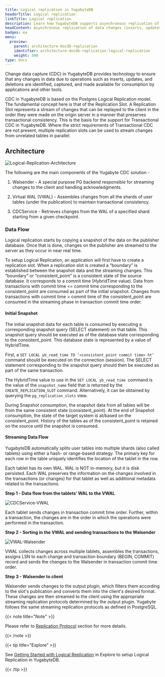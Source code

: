 ```yaml
---
title: Logical replication in YugabyteDB
headerTitle: Logical replication
linkTitle: Logical replication
description: Learn how YugabyteDB supports asynchronous replication of data changes (inserts, updates, and deletes) to external databases or applications.
headContent: Asynchronous replication of data changes (inserts, updates, and deletes) to external databases or applications
badges: ea
menu:
  preview:
    parent: architecture-docdb-replication
    identifier: architecture-docdb-replication-logical-replication
    weight: 500
type: docs
---
```


Change data capture (CDC) in YugabyteDB provides technology to ensure that any changes in data due to operations such as inserts, updates, and deletions are identified, captured, and made available for consumption by applications and other tools.

CDC in YugabyteDB is based on the Postgres Logical Replication model. The fundamental concept here is that of the Replication Slot. A Replication Slot represents a stream of changes that can be replayed to the client in the order they were made on the origin server in a manner that preserves transactional consistency. This is the basis for the support for Transactional CDC in YugabyteDB. Where the strict requirements of Transactional CDC are not present, multiple replication slots can be used to stream changes from unrelated tables in parallel.

## Architecture

![Logical-Replication-Architecture](/images/architecture/logical_replication_architecture.png)

The following are the main components of the Yugabyte CDC solution -

1. Walsender - A special purpose PG backend responsible for streaming changes to the client and handling acknowledgments.

2. Virtual WAL (VWAL) - Assembles changes from all the shards of user tables (under the publication) to maintain transactional consistency.

3. CDCService - Retrieves changes from the WAL of a specified shard starting from a given checkpoint.

### Data Flow

Logical replication starts by copying a snapshot of the data on the publisher database. Once that is done, changes on the publisher are streamed to the server as they occur in near real time.

To setup Logical Replication, an application will first have to create a replication slot. When a replication slot is created a “boundary” is established between the snapshot data and the streaming changes. This “boundary” or “consistent_point” is a consistent state of the source database. It corresponds to a commit time (HybridTime value).  Data from transactions with commit time <= commit time corresponding to the consistent_point are consumed as part of the initial snapshot. Changes from transactions with commit time > commit time of the consistent_point are consumed in the streaming phase in transaction commit time order.

#### Initial Snapshot

The initial snapshot data for each table is consumed by executing a corresponding snapshot query (SELECT statement) on that table. This snapshot query should be executed as of the database state corresponding to the consistent_point. This database state is represented by a value of HybridTime. 

First, a `SET LOCAL yb_read_time TO ‘<consistent_point commit time> ht’` command should be executed on the connection (session). The SELECT statement corresponding to the snapshot query should then be executed as part of the same transaction.

The HybridTime value to use in the `SET LOCAL yb_read_time `command is the value of the `snapshot_name` field that is returned by the `CREATE_REPLICATION_SLOT` command. Alternatively, it can be obtained by querying the `pg_replication_slots` view.

During Snapshot consumption, the snapshot data from all tables will be from the same consistent state (consistent_point). At the end of Snapshot consumption, the state of the target system is at/based on the consistent_point. History of the tables as of the consistent_point is retained on the source until the snapshot is consumed.

#### Streaming Data Flow

YugabyteDB automatically splits user tables into multiple shards (also called tablets) using either a hash- or range-based strategy. The primary key for each row in the table uniquely identifies the location of the tablet in the row.

Each tablet has its own WAL. WAL is NOT in-memory, but it is disk persisted. Each WAL preserves the information on the changes involved in the transactions (or changes) for that tablet as well as additional metadata related to the transactions.

**Step 1 - Data flow from the tablets’ WAL to the VWAL**

![CDCService-VWAL](/images/architecture/cdc_service_vwal_interaction.png)

Each tablet sends changes in transaction commit time order. Further, within a transaction, the changes are in the order in which the operations were performed in the transaction.

**Step 2 - Sorting in the VWAL and sending transactions to the Walsender**

![VWAL-Walsender](/images/architecture/vwal_walsender_interaction.png)

VWAL collects changes across multiple tablets, assembles the transactions, assigns LSN to each change and transaction boundary (BEGIN, COMMIT) record and sends the changes to the Walsender in transaction commit time order.

**Step 3 - Walsender to client**

Walsender sends changes to the output plugin, which filters them according to the slot's publication and converts them into the client's desired format. These changes are then streamed to the client using the appropriate streaming replication protocols determined by the output plugin. Yugabyte follows the same streaming replication protocols as defined in PostgreSQL.

{{< note title="Note" >}}
<!--TODO (Siddharth): Fix the Link to the protocol section. -->
Please refer to [Replication Protocol](../../../explore/logical-replication/#Streaming-Protocol) section for more details.

{{< /note >}}

{{< tip title="Explore" >}}
<!--TODO (Siddharth): Fix the Link to the getting started section. -->
See [Getting Started with Logical Replication](../../../explore/logical-replication/getting-started) in Explore to setup Logical Replication in YugabyteDB.

{{< /tip >}}
